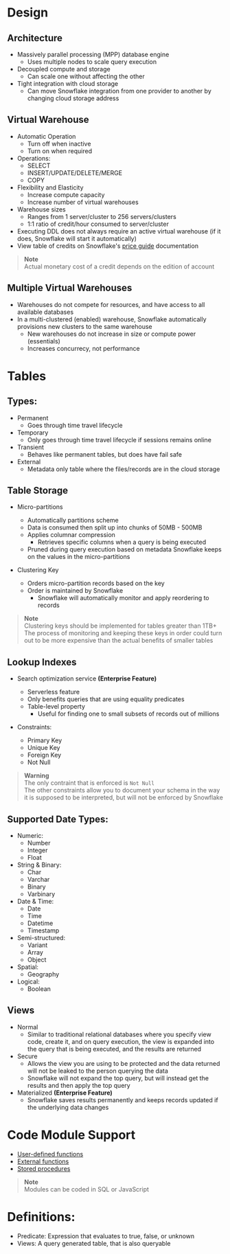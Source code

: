 # Design
## Architecture
- Massively parallel processing (MPP) database engine
    - Uses multiple nodes to scale query execution
- Decoupled compute and storage
    - Can scale one without affecting the other
- Tight integration with cloud storage
    - Can move Snowflake integration from one provider to another by changing cloud storage address

## Virtual Warehouse
- Automatic Operation
    - Turn off when inactive
    - Turn on when required
- Operations:
    - SELECT
    - INSERT/UPDATE/DELETE/MERGE
    - COPY
- Flexibility and Elasticity
    - Increase compute capacity
    - Increase number of virtual warehouses
- Warehouse sizes
    - Ranges from 1 server/cluster to 256 servers/clusters
    - 1:1 ratio of credit/hour consumed to server/cluster
- Executing DDL does not always require an active virtual warehouse (if it does, Snowflake will start it automatically)
- View table of credits on Snowflake's [price guide](https://www.snowflake.com/pricing/pricing-guide/) documentation

> **Note**  
> Actual monetary cost of a credit depends on the edition of account

## Multiple Virtual Warehouses
- Warehouses do not compete for resources, and have access to all available databases
- In a multi-clustered (enabled) warehouse, Snowflake automatically provisions new clusters to the same warehouse
    - New warehouses do not increase in size or compute power (essentials)
    - Increases concurrecy, not performance

# Tables

## Types:
- Permanent
    - Goes through time travel lifecycle
- Temporary
    - Only goes through time travel lifecycle if sessions remains online
- Transient
    - Behaves like permanent tables, but does have fail safe
- External
    - Metadata only table where the files/records are in the cloud storage

## Table Storage
- Micro-partitions
    - Automatically partitions scheme
    - Data is consumed then split up into chunks of 50MB - 500MB
    - Applies columnar compression
        - Retrieves specific columns when a query is being executed
    - Pruned during query execution based on metadata Snowflake keeps on the values in the micro-partitions

- Clustering Key
    - Orders micro-partition records based on the key
    - Order is maintained by Snowflake
        - Snowflake will automatically monitor and apply reordering to records

> **Note**  
> Clustering keys should be implemented for tables greater than 1TB+  
> The process of monitoring and keeping these keys in order could turn out to be more expensive than the actual benefits of smaller tables

## Lookup Indexes
- Search optimization service **(Enterprise Feature)**
    - Serverless feature
    - Only benefits queries that are using equality predicates
    - Table-level property
        - Useful for finding one to small subsets of records out of millions

- Constraints:
    - Primary Key
    - Unique Key
    - Foreign Key
    - Not Null

> **Warning**  
> The only contraint that is enforced is `Not Null`  
> The other constraints allow you to document your schema in the way it is supposed to be interpreted, but will not be enforced by Snowflake

## Supported Date Types:
- Numeric:
    - Number
    - Integer
    - Float
- String & Binary:
    - Char
    - Varchar
    - Binary
    - Varbinary
- Date & Time:
    - Date
    - Time
    - Datetime
    - Timestamp
- Semi-structured:
    - Variant
    - Array
    - Object
- Spatial:
    - Geography
- Logical:
    - Boolean

## Views
- Normal
    - Similar to traditional relational databases where you specify view code, create it, and on query execution, the view is expanded into the query that is being executed, and the results are returned
- Secure
    - Allows the view you are using to be protected and the data returned will not be leaked to the person querying the data
    - Snowflake will not expand the top query, but will instead get the results and then apply the top query
- Materialized **(Enterprise Feature)**
    - Snowflake saves results permanently and keeps records updated if the underlying data changes

# Code Module Support
- [User-defined functions](https://docs.snowflake.com/en/sql-reference/user-defined-functions)
- [External functions](https://docs.snowflake.com/en/sql-reference/external-functions)
- [Stored procedures](https://docs.snowflake.com/en/sql-reference/stored-procedures)

> **Note**  
> Modules can be coded in SQL or JavaScript

# Definitions:
- Predicate: Expression that evaluates to true, false, or unknown
- Views: A query generated table, that is also queryable